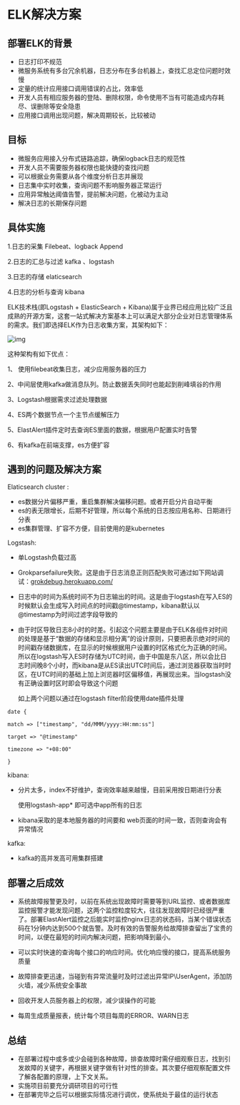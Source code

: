 # ELK解决方案

## 部署ELK的背景

- 日志打印不规范           
- 微服务系统有多台冗余机器，日志分布在多台机器上，查找汇总定位问题时效慢
- 定量的统计应用接口调用错误的占比，效率低
- 开发人员有相应服务器的登陆、删除权限，命令使用不当有可能造成内存耗尽、误删除等安全隐患
- 应用接口调用出现问题，解决周期较长，比较被动

## 目标

- 微服务应用接入分布式链路追踪，确保logback日志的规范性
- 开发人员不需要服务器权限也能快捷的查找问题
- 可以根据业务需要从各个维度分析日志并展现
- 日志集中实时收集，查询问题不影响服务器正常运行
- 应用异常触达阈值告警，提前解决问题，化被动为主动
- 解决日志的长期保存问题

## 具体实施

1.日志的采集   Filebeat、logback Append

2.日志的汇总与过滤 kafka 、logstash

3.日志的存储     elaticsearch

4.日志的分析与查询    kibana



ELK技术栈(即Logstash + ElasticSearch + Kibana)属于业界已经应用比较广泛且成熟的开源方案，这套一站式解决方案基本上可以满足大部分企业对日志管理体系的需求。我们即选择ELK作为日志收集方案，其架构如下：



![img](https://pic4.zhimg.com/80/v2-8453780905df64756155c50d06cac263_hd.jpg)        

这种架构有如下优点：

1、 使用filebeat收集日志，减少应用服务器的压力

2、中间层使用kafka做消息队列。防止数据丢失同时也能起到削峰填谷的作用

3、Logstash根据需求过滤处理数据

4、ES两个数据节点一个主节点缓解压力

5、ElastAlert插件定时去查询ES里面的数据，根据用户配置实时告警

6、有kafka在前端支撑，es方便扩容



## 遇到的问题及解决方案

Elaticsearch cluster :

- es数据分片偏移严重，重启集群解决偏移问题。或者开启分片自动平衡
- es的表无限增长，后期不好管理，所以每个系统的日志按应用名称、日期进行分表
- es集群管理、扩容不方便，目前使用的是kubernetes


Logstash:

- 单Logstash负载过高

- Grokparsefailure失败。这是由于日志消息正则匹配失败可通过如下网站调试：[grokdebug.herokuapp.com/](http://link.zhihu.com/?target=https%3A//link.juejin.im/%3Ftarget%3Dhttps%253A%252F%252Fgrokdebug.herokuapp.com%252F)

- 日志中的时间为系统时间不为日志输出的时间。这是由于logstash在写入ES的时候默认会生成写入时间点的时间戳@timestamp，kibana默认以@timestamp为时间过滤字段导致的

- 由于时区导致日志8小时的时差。引起这个问题主要是由于ELK各组件对时间的处理是基于“数据的存储和显示相分离”的设计原则，只要把表示绝对时间的时间戳存储数据库，在显示的时候根据用户设置的时区格式化为正确的时间。所以在logstash写入ES时存储为UTC时间，由于中国是东八区，所以会比日志时间晚8个小时，而kibana是从ES读出UTC时间后，通过浏览器获取当时时区，在UTC时间的基础上加上浏览器时区偏移值，再展现出来。当logstash没有正确设置时区时即会导致这个问题

  如上两个问题以通过在logstash filter阶段使用date插件处理

```
date {

match => ["timestamp", "dd/MMM/yyyy:HH:mm:ss"]

target => "@timestamp"

timezone => "+08:00"

}
```

kibana:

- 分片太多，index不好维护，查询效率越来越慢，目前采用按日期进行分表

   使用logstash-app*   即可选中app所有的日志

- kibana采取的是本地服务器的时间要和 web页面的时间一致，否则查询会有异常情况

kafka:

- kafka的高并发高可用集群搭建

   





## 部署之后成效

- 系统故障报警更及时，以前在系统出现故障时需要等到URL监控、或者数据库监控报警才能发现问题，这两个监控粒度较大，往往发现故障时已经很严重了。部署ElastAlert监控之后能实时监控nginx日志的状态码，当某个错误状态码在1分钟内达到500个就告警。及时有效的告警服务给故障排查留出了宝贵的时间，以便在最短的时间内解决问题，把影响降到最小。

- 可以实时快速的查询每个接口的响应时间。优化响应慢的接口，提高系统服务质量
- 故障排查更迅速，当碰到有异常流量时及时过滤出异常IP\UserAgent，添加防火墙，减少系统安全事故
- 回收开发人员服务器上的权限，减少误操作的可能
- 每周生成质量报表，统计每个项目每周的ERROR、WARN日志



## 总结

- 在部署过程中或多或少会碰到各种故障，排查故障时需仔细观察日志，找到引发故障的关键字，再根据关键字做有针对性的排查。其次要仔细观察配置文件了解各配置的原理，上下文关系。
- 实施项目前要充分调研项目的可行性 
- 在部署完毕之后可以根据实际情况进行调优，使系统处于最佳的运行状态